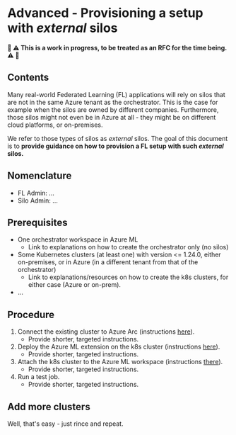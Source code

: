 # Advanced - Provisioning a setup with _external_ silos
**:construction: :warning: This is a work in progress, to be treated as an RFC for the time being. :warning: :construction:**

## Contents
Many real-world Federated Learning (FL) applications will rely on silos that are not in the same Azure tenant as the orchestrator. This is the case for example when the silos are owned by different companies. Furthermore, those silos might not even be in Azure at all - they might be on different cloud platforms, or on-premises.

We refer to those types of silos as _external_ silos. The goal of this document is to **provide guidance on how to provision a FL setup with such _external_ silos.**

## Nomenclature
- FL Admin: ...
- Silo Admin: ...

## Prerequisites
- One orchestrator workspace in Azure ML
  - Link to explanations on how to create the orchestrator only (no silos)
- Some Kubernetes clusters (at least one) with version <= 1.24.0, either on-premises, or in Azure (in a different tenant from that of the orchestrator)
  - Link to explanations/resources on how to create the k8s clusters, for either case (Azure or on-prem).
- ...

## Procedure
1. Connect the existing cluster to Azure Arc (instructions [here](https://learn.microsoft.com/en-us/azure/azure-arc/kubernetes/quickstart-connect-cluster?tabs=azure-cli)).
    - Provide shorter, targeted instructions.
2. Deploy the Azure ML extension on the k8s cluster (instructions [here](https://learn.microsoft.com/en-us/azure/machine-learning/how-to-deploy-kubernetes-extension?tabs=deploy-extension-with-cli)).
    - Provide shorter, targeted instructions.
3. Attach the k8s cluster to the Azure ML workspace (instructions [there](https://learn.microsoft.com/en-us/azure/machine-learning/how-to-attach-kubernetes-to-workspace?tabs=cli)).
    - Provide shorter, targeted instructions.
4. Run a test job.
    - Provide shorter, targeted instructions.

## Add more clusters 
Well, that's easy - just rince and repeat.
